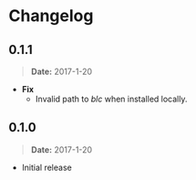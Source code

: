 # Changelog

## 0.1.1

> **Date:** 2017-1-20

- **Fix**
  - Invalid path to *blc* when installed locally.

## 0.1.0

> **Date:** 2017-1-20

- Initial release
